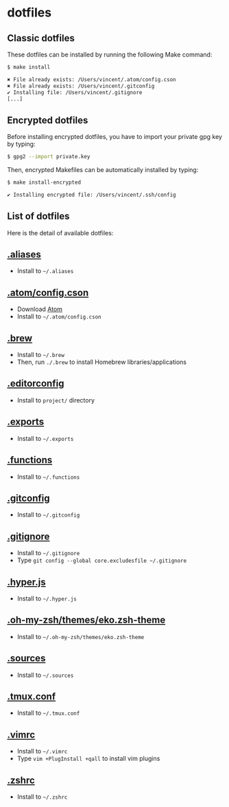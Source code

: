 # dotfiles

## Classic dotfiles

These dotfiles can be installed by running the following Make command:

```bash
$ make install

✖ File already exists: /Users/vincent/.atom/config.cson
✖ File already exists: /Users/vincent/.gitconfig
✔ Installing file: /Users/vincent/.gitignore
[...]
```

## Encrypted dotfiles

Before installing encrypted dotfiles, you have to import your private gpg key by typing:

```bash
$ gpg2 --import private.key
```

Then, encrypted Makefiles can be automatically installed by typing:

```bash
$ make install-encrypted

✔ Installing encrypted file: /Users/vincent/.ssh/config
```

## List of dotfiles

Here is the detail of available dotfiles:

## [.aliases](https://raw.github.com/eko/dotfiles/master/.aliases)
  * Install to `~/.aliases`

## [.atom/config.cson](https://raw.github.com/eko/dotfiles/master/.atom/config.cson)
  * Download [Atom](https://atom.io)
  * Install to `~/.atom/config.cson`

## [.brew](https://raw.github.com/eko/dotfiles/master/.brew)
  * Install to `~/.brew`
  * Then, run `./.brew` to install Homebrew libraries/applications

## [.editorconfig](https://raw.github.com/eko/dotfiles/master/.editorconfig)
  * Install to `project/` directory

## [.exports](https://raw.github.com/eko/dotfiles/master/.exports)
  * Install to `~/.exports`

## [.functions](https://raw.github.com/eko/dotfiles/master/.functions)
  * Install to `~/.functions`

## [.gitconfig](https://raw.github.com/eko/dotfiles/master/.gitconfig)
  * Install to `~/.gitconfig`

## [.gitignore](https://raw.github.com/eko/dotfiles/master/.gitignore)
  * Install to `~/.gitignore`
  * Type `git config --global core.excludesfile ~/.gitignore`

## [.hyper.js](https://raw.github.com/eko/dotfiles/master/.hyper.js)
  * Install to `~/.hyper.js`

## [.oh-my-zsh/themes/eko.zsh-theme](https://raw.github.com/eko/dotfiles/master/.oh-my-zsh/themes/eko.zsh-theme)
  * Install to `~/.oh-my-zsh/themes/eko.zsh-theme`

## [.sources](https://raw.github.com/eko/dotfiles/master/.sources)
  * Install to `~/.sources`

## [.tmux.conf](https://raw.github.com/eko/dotfiles/master/.tmux.conf)
  * Install to `~/.tmux.conf`

## [.vimrc](https://raw.github.com/eko/dotfiles/master/.vimrc)
  * Install to `~/.vimrc`
  * Type `vim +PlugInstall +qall` to install vim plugins

## [.zshrc](https://raw.github.com/eko/dotfiles/master/.zshrc)
  * Install to `~/.zshrc`
